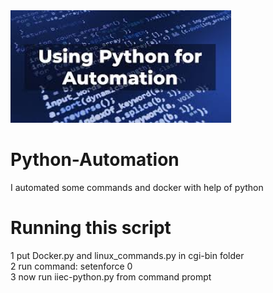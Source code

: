 <img src="https://github.com/jokker99/Python-Automation/blob/master/index.jpg" width="70%">


# Python-Automation
I automated some commands and docker with help of python

# Running this script
  1 put Docker.py and linux_commands.py in cgi-bin folder <br>
  2 run command: setenforce 0<br>
  3 now run iiec-python.py from command prompt<br>


